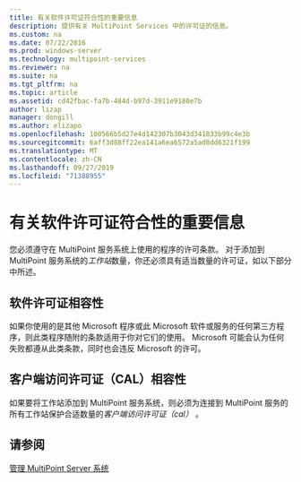 ```yaml
---
title: 有关软件许可证符合性的重要信息
description: 提供有关 MultiPoint Services 中的许可证的信息。
ms.custom: na
ms.date: 07/22/2016
ms.prod: windows-server
ms.technology: multipoint-services
ms.reviewer: na
ms.suite: na
ms.tgt_pltfrm: na
ms.topic: article
ms.assetid: cd42fbac-fa7b-484d-b97d-3911e9180e7b
author: lizap
manager: dongill
ms.author: elizapo
ms.openlocfilehash: 100566b5d27e4d142307b3043d341833b99c4e3b
ms.sourcegitcommit: 6aff3d88ff22ea141a6ea6572a5ad8dd6321f199
ms.translationtype: MT
ms.contentlocale: zh-CN
ms.lasthandoff: 09/27/2019
ms.locfileid: "71388955"
---
```

# <a name="important-information-about-software-license-compliance"></a>有关软件许可证符合性的重要信息
您必须遵守在 MultiPoint 服务系统上使用的程序的许可条款。 对于添加到 MultiPoint 服务系统的*工作站*数量，你还必须具有适当数量的许可证，如以下部分中所述。  
  
## <a name="software-license-compliance"></a>软件许可证相容性  
如果你使用的是其他 Microsoft 程序或此 Microsoft 软件或服务的任何第三方程序，则此类程序随附的条款适用于你对它们的使用。 Microsoft 可能会认为任何失败都遵从此类条款，同时也会违反 Microsoft 的许可。  
  
## <a name="client-access-license-cal-compliance"></a>客户端访问许可证（CAL）相容性  
如果要将工作站添加到 MultiPoint 服务系统，则必须为连接到 MultiPoint 服务的所有工作站保护合适数量的*客户端访问许可证（cal）* 。   
  
## <a name="see-also"></a>请参阅  
[管理 MultiPoint Server 系统](managing-your-multipoint-services-system.md)  
  
